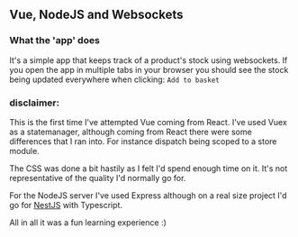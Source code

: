## Vue, NodeJS and Websockets

### What the 'app' does

It's a simple app that keeps track of a product's stock using websockets. If you open the app in multiple tabs in your browser
you should see the stock being updated everywhere when clicking: `Add to basket`

### disclaimer:

This is the first time I've attempted Vue coming from React. I've used Vuex as a statemanager, although coming from React there were some differences that I ran into. For instance dispatch being scoped to a store module.

The CSS was done a bit hastily as I felt I'd spend enough time on it. It's not representative of the quality I'd normally go for.

For the NodeJS server I've used Express although on a real size project I'd go for [NestJS](https://docs.nestjs.com/) with Typescript.

All in all it was a fun learning experience :)
